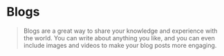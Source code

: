 # Blogs
> Blogs are a great way to share your knowledge and experience with the world. You can write about anything you like, and you can even include images and videos to make your blog posts more engaging.